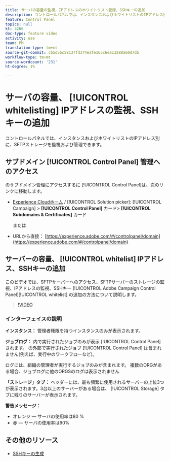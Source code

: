 ```yaml
---
title: サーバの容量の監視、IPアドレスのホワイトリスト登録、SSHキーの追加
description: コントロールパネルでは、インスタンスおよびホワイトリストのIPアドレス別に、SFTPストレージを監視および管理できます。
feature: Control Panel
topics: null
kt: 3266
doc-type: feature video
activity: use
team: PM
translation-type: tm+mt
source-git-commit: cb5d5bc58137fd374eafe165c6ea13288a60d7db
workflow-type: tm+mt
source-wordcount: '231'
ht-degree: 1%

---
```



# サーバの容量、 [!UICONTROL whitelisting] IPアドレスの監視、SSHキーの追加

コントロールパネルでは、インスタンスおよびホワイトリストのIPアドレス別に、SFTPストレージを監視および管理できます。

## サブドメイン [!UICONTROL Control Panel] 管理へのアクセス

のサブドメイン管理にアクセスするに [!UICONTROL Control Panel]は、次のリンクに移動します。

* [Experience Cloudホーム](https://experience.adobe.com/#/home) / [!UICONTROL Solution picker]: [!UICONTROL Campaign] > **[!UICONTROL Control Panel]** カード> **[!UICONTROL Subdomains & Certificates]** カード

   または
* URLから直接： [https://experience.adobe.com/#/controlpanel/domain](https://experience.adobe.com/#/controlpanel/domain)

## サーバーの容量、 [!UICONTROL whitelist] IPアドレス、SSHキーの追加

このビデオでは、SFTPサーバーへのアクセス、SFTPサーバーのストレージの監視、IPアドレスの監視、SSHキー [!UICONTROL Adobe Campaign Control Panel][!UICONTROL whitelist] の追加の方法について説明します。

>[!VIDEO](https://video.tv.adobe.com/v/27270?quality=12)

### インターフェイスの説明

**インスタンス：** 管理者権限を持つインスタンスのみが表示されます。

**ジョブログ：** 内で実行されたジョブのみが表示 [!UICONTROL Control Panel] されます。 の外部で実行されたジョブ [!UICONTROL Control Panel] は含まれません(例えば、実行中のワークフローなど)。

ログには、組織の管理者が実行するジョブのみが含まれます。 複数のORGがある場合、ジョブログに他のORGSのログは表示されません

**「ストレージ」タブ：** ヘッダーには、最も頻繁に使用されるサーバーの上位3つが表示されます。3台以上のサーバーがある場合は、 [!UICONTROL Storage] タブに残りのサーバーが表示されます。

**警告メッセージ：**

* オレンジ — サーバの使用率は80 %
* 赤 — サーバの使用率は90%

## その他のリソース

* [SSHキーの生成](/help/administrating/control-panel/generate-ssh-key.md)
